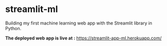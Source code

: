 # streamlit-ml
Building my first machine learning web app with the Streamlit library in Python.

**The deployed web app is live at :** https://streamlit-app-ml.herokuapp.com/

